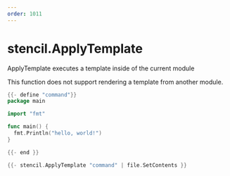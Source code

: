 ```yaml
---
order: 1011
---
```


<!-- Generated by tools/docgen. DO NOT EDIT. -->

# stencil.ApplyTemplate

ApplyTemplate executes a template inside of the current module

This function does not support rendering a template from another module.

```go
{{- define "command"}}
package main

import "fmt"

func main() {
  fmt.Println("hello, world!")
}

{{- end }}

{{- stencil.ApplyTemplate "command" | file.SetContents }}
```

